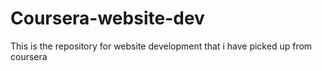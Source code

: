 # Coursera-website-dev
This is the repository for website development that i have picked up from coursera
